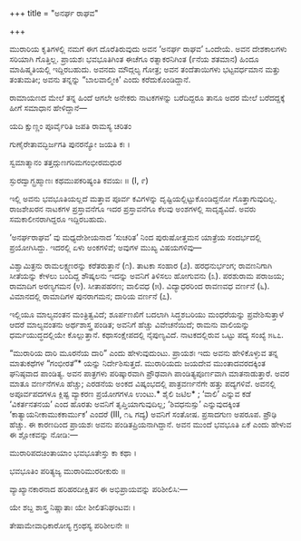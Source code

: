 +++
title = "ಅನರ್ಘ ರಾಘವ"

+++

ಮುರಾರಿಯ ಕೃತಿಗಳಲ್ಲಿ ನಮಗೆ ಈಗ ದೊರೆತಿರುವುದು ಅವನ ‘ಅನರ್ಘ ರಾಘವ’ ಒಂದೇಯೆ. ಅವನ ದೇಶಕಾಲಗಳು ಸರಿಯಾಗಿ ಗೊತ್ತಿಲ್ಲ. ಪ್ರಾಯಶಃ ಭವಭೂತಿಗಿಂತ ಈಚೆಗೂ ರತ್ನಾಕರನಿಗಿಂತ (೯ನೆಯ ಶತಮಾನ) ಹಿಂದೂ ಮಾಹಿಷ್ಮತಿಯಲ್ಲಿ ಇದ್ದಿರಬಹುದು. ಅವನದು ಮೌದ್ಗಲ್ಯ ಗೋತ್ರ; ಅವನ ತಂದೆತಾಯಿಗಳು ಭಟ್ಟವರ್ಧಮಾನ ಮತ್ತು ತಂತುಮತೀ; ಅವನು ತನ್ನನ್ನು “ಬಾಲವಾಲ್ಮೀಕಿ’ ಎಂದು ಕರೆದುಕೊಂಡಿದ್ದಾನೆ.

ರಾಮಾಯಣದ ಮೇಲೆ ತನ್ನ ಹಿಂದೆ ಆಗಲೇ ಅನೇಕರು ನಾಟಕಗಳನ್ನು ಬರೆದಿದ್ದರೂ ತಾನೂ ಅದರ ಮೇಲೆ ಬರೆದದ್ದಕ್ಕೆ ಹೀಗೆ ಸಮಾಧಾನ ಹೇಳಿದ್ದಾನೆ—

ಯದಿ ಕ್ಷುಣ್ಣಂ ಪೂರ್ವೈರಿತಿ ಜಪತಿ ರಾಮಸ್ಯ ಚರಿತಂ

ಗುಣೈರೇತಾವದ್ಭಿರ್ಜಗತಿ ಪುನರನ್ಯೋ ಜಯತಿ ಕಃ ।

ಸ್ವಮಾತ್ಮಾನಂ ತತ್ತದ್ಗುಣಗರಿಮಗಂಭೀರಮಧುರ

ಸ್ಫುರದ್ವಾಗ್ಬ್ರಹ್ಮಾಣಃ ಕಥಮುಪಕರಿಷ್ಯಂತಿ ಕವಯಃ ॥ (I, ೯)

ಇಲ್ಲಿ ಅವನು ಭವಭೂತಿಯಲ್ಲದೆ ಮತ್ತಾವ ಪೂರ್ವ ಕವಿಗಳನ್ನು ದೃಷ್ಟಿಯಲ್ಲಿಟ್ಟುಕೊಂಡಿದ್ದನೋ ಗೊತ್ತಾಗುವುದಿಲ್ಲ. ರಾಜಶೇಖರನ ನಾಟಕಗಳ ಪ್ರಸ್ತಾವನೆಗೂ ಇದರ ಪ್ರಸ್ತಾವನೆಗೂ ಕೆಲವು ಅಂಶಗಳಲ್ಲಿ ಸಾದೃಶ್ಯವಿದೆ. ಅವರು ಸಮಕಾಲೀನರಾಗಿದ್ದರೂ ಇದ್ದಿರಬಹುದು.

‘ಅನರ್ಘರಾಘವ’ ವು ಮಧ್ಯದೇಶೀಯನಾದ ‘ಸುಚರಿತ’ ನಿಂದ ಪುರುಷೋತ್ತಮನ ಯಾತ್ರೆಯ ಸಂದರ್ಭದಲ್ಲಿ ಪ್ರಯೋಗಿಸಿದ್ದು. ಇದರಲ್ಲಿ ಏಳು ಅಂಕಗಳಿವೆ; ಅವುಗಳ ಮುಖ್ಯ ವಿಷಯಗಳಿವು—

ವಿಶ್ವಾಮಿತ್ರನು ರಾಮಲಕ್ಷ್ಮಣರನ್ನು ಕರೆತರುತ್ತಾನೆ (೧). ತಾಟಕಾ ಸಂಹಾರ (೨). ಹರಧನುರ್ಭಂಗ; ರಾವಣನಿಗಾಗಿ ಸೀತೆಯನ್ನು ಕೇಳಲು ಬಂದಿದ್ದ ಶೌಷ್ಕಲನು ಇದನ್ನು ಅವನಿಗೆ ತಿಳಿಸಲು ಹೋಗುವನು (೩). ಪರಶುರಾಮ ಪರಾಜಯ; ರಾಮಾದಿಗ ಅರಣ್ಯಗಮನ (೪). ಸೀತಾಪಹರಣ; ವಾಲಿವಧ (೫). ವಿದ್ಯಾಧರರಿಂದ ರಾವಣವಧ ವರ್ಣನೆ (೬). ವಿಮಾನದಲ್ಲಿ ರಾಮಾದಿಗಳ ಪುನರಾಗಮನ; ದಾರಿಯ ವರ್ಣನೆ (೭).

ಇಲ್ಲಿಯೂ ಮಾಲ್ಯವಂತನ ಮಂತ್ರಿತ್ವವಿದೆ; ಶೂರ್ಪಣಖಿಗೆ ಬದಲಾಗಿ ಸಿದ್ಧಶಬರಿಯು ಮಂಧರೆಯನ್ನು ಪ್ರವೇಶಿಸುತ್ತಾಳೆ ಆದರೆ ಮಾಲ್ಯವಂತನು ಅರ್ಥಶಾಸ್ತ್ರ ಪಂಡಿತ; ಅವನಿಗೆ ಹೆಚ್ಚು ವಿವೇಚನೆಯಿದೆ; ರಾಮನು ವಾಲಿಯನ್ನು ಧರ್ಮಯುದ್ಧದಲ್ಲಿಯೇ ಕೊಲ್ಲುತ್ತಾನೆ. ಕಥಾಸಂಕ್ಷೇಪದಲ್ಲಿ ನೈಪುಣ್ಯವಿದೆ. ನಾಟಕದಲ್ಲಿರುವ ಒಟ್ಟು ಪದ್ಯ ಸಂಖ್ಯೆ ೫೬೭.

“ಮುರಾರಿಯ ದಾರಿ ಮೂರನೆಯ ದಾರಿ” ಎಂದು ಹೇಳುವುದುಂಟು. ಪ್ರಾಯಶಃ ಇದು ಅವನು ಹೇಳಿಕೊಳ್ಳುವ ತನ್ನ ಮಾತುಕಥೆಗಳ “ಗಂಭೀರತೆ”* ಯನ್ನು ನಿರ್ದೇಶಿಸುತ್ತದೆ. ಮುರಾರಿಯದು ಜಯದೇವ ಮುಂತಾದವರದಕ್ಕಿಂತ ಘನಿಷ್ಠವಾದ ಪಾಂಡಿತ್ಯ. ಅವನ ಪಾತ್ರಗಳು ಪರಿಷ್ಕಾರವಾಗಿ ಪ್ರೌಢವಾಗಿ ಪಾಂಡಿತ್ಯಪೂರ್ಣವಾಗಿ ಮಾತನಾಡುತ್ತಾರೆ. ಅವರ ಮಾತೂ ವರ್ಣನೆಗಳೂ ಹೆಚ್ಚು; ಎರಡನೆಯ ಅಂಕದ ವಿಷ್ಕಂಭದಲ್ಲಿ ಪಾತ್ರವರ್ಣನೆಗೇ ಹತ್ತು ಪದ್ಯಗಳಿವೆ. ಅವನಲ್ಲಿ ಅಪೂರ್ವಪದಗಳೂ ಕ್ಲಿಷ್ಟ ವ್ಯಾಕರಣ ಪ್ರಯೋಗಗಳೂ ಉಂಟು.* ಶೈಲಿ ಜಟಿಲ* ; ‘ವಾಲಿ’ ಎನ್ನುವ ಕಡೆ ‘ವಿಕರ್ತನತನಯ’ ಎಂದ ಹೊರತು ಅವನಿಗೆ ತೃಪ್ತಿಯಾಗುವುದಿಲ್ಲ; ‘ಶಿವಧನುಸ್ಸು’ ಎನ್ನುವುದಕ್ಕಿಂತ ‘ಕಾತ್ಯಾಯನೀಕಾಮುಕಕಾರ್ಮುಕ’ ಎಂದರೆ (III, ೧೬ ಗದ್ಯ) ಅವನಿಗೆ ಸಂತೋಷ. ಪ್ರಸಾದಗುಣ ಅಪರೂಪ. ಪ್ರೌಢಿ ಹೆಚ್ಚು. ಈ ಕಾರಣದಿಂದ ಪ್ರಾಯಶಃ ಅವನು ಪಂಡಿತಪ್ರಿಯನಾಗಿದ್ದಾನೆ. ಅವನ ಮುಂದೆ ಭವಭೂತಿ ಏಕೆ ಎಂದು ಹೇಳುವ ಈ ಶ್ಲೋಕವನ್ನು ನೋಡಿ:—

ಮುರಾರಿಪದಚಿಂತಾಯಾಂ ಭವಭೂತೇಸ್ತು ಕಾ ಕಥಾ ।

ಭವಭೂತಿಂ ಪರಿತ್ಯಜ್ಯ ಮುರಾರಿಮುರರೀಕುರು ॥

ವ್ಯಾಖ್ಯಾನಕಾರನಾದ ಹರಿಹರದೀಕ್ಷಿತನ ಈ ಅಭಿಪ್ರಾಯವನ್ನು ಪರಿಶೀಲಿಸಿ:—

ಯೇ ಶಬ್ದ ಶಾಸ್ತ್ರ ನಿಷ್ಣಾತಾಃ ಯೇ ಶೀಲಿತನಿಘಂಟವಃ ।

ತೇಷಾಮೇವಾಧಿಕಾರೋಸ್ಯ ಗ್ರಂಥಸ್ಯ ಪರಿಶೀಲನೇ ॥
